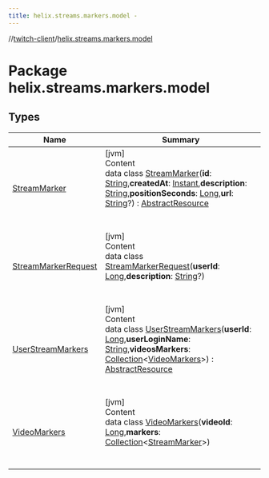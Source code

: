 ```yaml
---
title: helix.streams.markers.model -
---
```

//[twitch-client](../index.md)/[helix.streams.markers.model](index.md)



# Package helix.streams.markers.model  


## Types  
  
|  Name|  Summary| 
|---|---|
| [StreamMarker](-stream-marker/index.md)| [jvm]  <br>Content  <br>data class [StreamMarker](-stream-marker/index.md)(**id**: [String](https://kotlinlang.org/api/latest/jvm/stdlib/kotlin/-string/index.html),**createdAt**: [Instant](https://docs.oracle.com/javase/8/docs/api/java/time/Instant.html),**description**: [String](https://kotlinlang.org/api/latest/jvm/stdlib/kotlin/-string/index.html),**positionSeconds**: [Long](https://kotlinlang.org/api/latest/jvm/stdlib/kotlin/-long/index.html),**url**: [String](https://kotlinlang.org/api/latest/jvm/stdlib/kotlin/-string/index.html)?) : [AbstractResource](../helix.http.model/-abstract-resource/index.md)  <br><br><br>
| [StreamMarkerRequest](-stream-marker-request/index.md)| [jvm]  <br>Content  <br>data class [StreamMarkerRequest](-stream-marker-request/index.md)(**userId**: [Long](https://kotlinlang.org/api/latest/jvm/stdlib/kotlin/-long/index.html),**description**: [String](https://kotlinlang.org/api/latest/jvm/stdlib/kotlin/-string/index.html)?)  <br><br><br>
| [UserStreamMarkers](-user-stream-markers/index.md)| [jvm]  <br>Content  <br>data class [UserStreamMarkers](-user-stream-markers/index.md)(**userId**: [Long](https://kotlinlang.org/api/latest/jvm/stdlib/kotlin/-long/index.html),**userLoginName**: [String](https://kotlinlang.org/api/latest/jvm/stdlib/kotlin/-string/index.html),**videosMarkers**: [Collection](https://kotlinlang.org/api/latest/jvm/stdlib/kotlin.collections/-collection/index.html)<[VideoMarkers](-video-markers/index.md)>) : [AbstractResource](../helix.http.model/-abstract-resource/index.md)  <br><br><br>
| [VideoMarkers](-video-markers/index.md)| [jvm]  <br>Content  <br>data class [VideoMarkers](-video-markers/index.md)(**videoId**: [Long](https://kotlinlang.org/api/latest/jvm/stdlib/kotlin/-long/index.html),**markers**: [Collection](https://kotlinlang.org/api/latest/jvm/stdlib/kotlin.collections/-collection/index.html)<[StreamMarker](-stream-marker/index.md)>)  <br><br><br>

